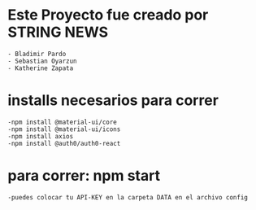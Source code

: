 # Este Proyecto fue creado por STRING NEWS
    - Bladimir Pardo
    - Sebastian Oyarzun
    - Katherine Zapata

# installs necesarios para correr
    -npm install @material-ui/core
    -npm install @material-ui/icons
    -npm install axios
    -npm install @auth0/auth0-react

# para correr: npm start
    -puedes colocar tu API-KEY en la carpeta DATA en el archivo config